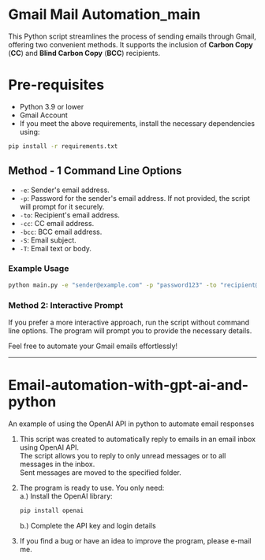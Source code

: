 # Gmail Mail Automation_main
This Python script streamlines the process of sending emails through Gmail, offering two convenient methods. It supports the inclusion of **Carbon Copy** (**CC**) and **Blind Carbon Copy** (**BCC**) recipients.

# Pre-requisites
- Python 3.9 or lower
- Gmail Account
- If you meet the above requirements, install the necessary dependencies using:

```bash
pip install -r requirements.txt
```
## Method - 1 Command Line Options

- `-e`: Sender's email address.
- `-p`: Password for the sender's email address. If not provided, the script will prompt for it securely.
- `-to`: Recipient's email address.
- `-cc`: CC email address.
- `-bcc`: BCC email address.
- `-S`: Email subject.
- `-T`: Email text or body.

### Example Usage
```bash
python main.py -e "sender@example.com" -p "password123" -to "recipient@example.com" -S "Subject" -T "Hello, this is the email body."
```
### Method 2: Interactive Prompt
If you prefer a more interactive approach, run the script without command line options. The program will prompt you to provide the necessary details.

Feel free to automate your Gmail emails effortlessly!

-----------------------------------------------------------------------------------------------


# Email-automation-with-gpt-ai-and-python
An example of using the OpenAI API in python to automate email responses

1. This script was created to automatically reply to emails in an email inbox using OpenAI API. <br />
   The script allows you to reply to only unread messages or to all messages in the inbox. <br />
   Sent messages are moved to the specified folder.

2. The program is ready to use. You only need: <br />
   a.) Install the OpenAI library:<br />
   ```sh
   pip install openai
   ```
   b.) Complete the API key and login details 

   

4. If you find a bug or have an idea to improve the program, please e-mail me.